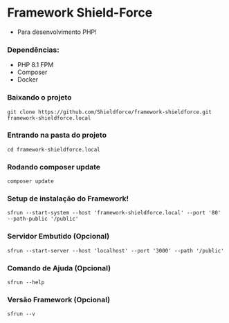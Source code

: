# Framework Shield-Force
- Para desenvolvimento PHP!

### Dependências:
- PHP 8.1 FPM
- Composer
- Docker


### Baixando o projeto

```
git clone https://github.com/Shieldforce/framework-shieldforce.git framework-shieldforce.local
```

### Entrando na pasta do projeto

```
cd framework-shieldforce.local
```

### Rodando composer update

```
composer update
```

### Setup de instalação do Framework!

```
sfrun --start-system --host 'framework-shieldforce.local' --port '80' --path-public '/public'
```

### Servidor Embutido (Opcional)

```
sfrun --start-server --host 'localhost' --port '3000' --path '/public'
```

### Comando de Ajuda (Opcional)

```
sfrun --help
```

### Versão Framework (Opcional)

```
sfrun --v
```

